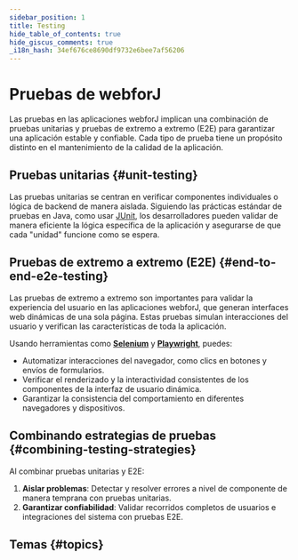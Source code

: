 ```yaml
---
sidebar_position: 1
title: Testing
hide_table_of_contents: true
hide_giscus_comments: true
_i18n_hash: 34ef676ce8690df9732e6bee7af56206
---
```

<Head>
  <style>{`
  .container {
    max-width: 65em !important;
  }
  `}</style>
</Head>

# Pruebas de webforJ

Las pruebas en las aplicaciones webforJ implican una combinación de pruebas unitarias y pruebas de extremo a extremo (E2E) para garantizar una aplicación estable y confiable. Cada tipo de prueba tiene un propósito distinto en el mantenimiento de la calidad de la aplicación.

## Pruebas unitarias {#unit-testing}

Las pruebas unitarias se centran en verificar componentes individuales o lógica de backend de manera aislada. Siguiendo las prácticas estándar de pruebas en Java, como usar [JUnit](https://junit.org/junit5/), los desarrolladores pueden validar de manera eficiente la lógica específica de la aplicación y asegurarse de que cada "unidad" funcione como se espera.

## Pruebas de extremo a extremo (E2E) {#end-to-end-e2e-testing}

Las pruebas de extremo a extremo son importantes para validar la experiencia del usuario en las aplicaciones webforJ, que generan interfaces web dinámicas de una sola página. Estas pruebas simulan interacciones del usuario y verifican las características de toda la aplicación.

Usando herramientas como [**Selenium**](https://www.selenium.dev/) y [**Playwright**](https://playwright.dev/java/docs/intro), puedes:

- Automatizar interacciones del navegador, como clics en botones y envíos de formularios.
- Verificar el renderizado y la interactividad consistentes de los componentes de la interfaz de usuario dinámica.
- Garantizar la consistencia del comportamiento en diferentes navegadores y dispositivos.

## Combinando estrategias de pruebas {#combining-testing-strategies}

Al combinar pruebas unitarias y E2E:

1. **Aislar problemas**: Detectar y resolver errores a nivel de componente de manera temprana con pruebas unitarias.
2. **Garantizar confiabilidad**: Validar recorridos completos de usuarios e integraciones del sistema con pruebas E2E.

## Temas {#topics}

<DocCardList className="topics-section" />
